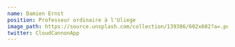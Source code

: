 ```yaml
---
name: Damien Ernst
position: Professeur ordinaire à l'Uliege
image_path: https://source.unsplash.com/collection/139386/602x602?a=.png
twitter: CloudCannonApp
---
```

